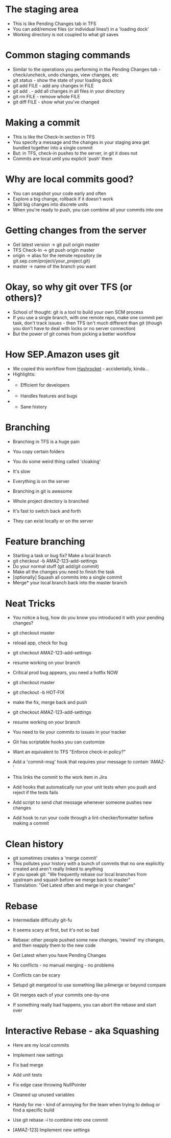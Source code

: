 # The staging area
* This is like Pending Changes tab in TFS
* You can add/remove files (or individual lines!) in a 'loading dock'
* Working directory is not coupled to what git saves

# Common staging commands
* Similar to the operations you performing in the Pending
	Changes tab - check/uncheck, undo changes, view changes, etc
* git status - show the state of your loading dock
* git add FILE - add any changes in FILE
* git add . - add all changes in all files in your directory
* git rm FILE - remove whole FILE
* git diff FILE - show what you've changed

# Making a commit
* This is like the Check-In section in TFS
* You specify a message and the changes in your staging area get
	bundled together into a single commit
* But: in TFS, check-in pushes to the server, in git it does not
* Commits are local until you explicit 'push' them

# Why are local commits good?
* You can snapshot your code early and often
* Explore a big change, rollback if it doesn't work
* Split big changes into discrete units
* When you're ready to push, you can combine all your commits into one

# Getting changes from the server
* Get latest version -> git pull origin master
* TFS Check-In -> git push origin master
* origin -> alias for the remote repository (ie git.sep.com/project/your_project.git)
* master -> name of the branch you want

# Okay, so why git over TFS (or others)?
* School of thought: git is a tool to build your own SCM process
* If you use a single branch, with one remote repo, make one commit per task,
	don't track issues - then TFS isn't much different than git (though you
	don't have to deal with locks or no server connection)
* But the power of git comes from picking a better workflow

# How SEP.Amazon uses git
* We copied this workflow from [Hashrocket][hr] - accidentally, kinda...
* Highlights:
* * Efficient for developers
* * Handles features and bugs
* * Sane history

[hr]: http://reinh.com/blog/2009/03/02/a-git-workflow-for-agile-teams.html

# Branching
* Branching in TFS is a huge pain
* You copy certain folders
* You do some weird thing called 'cloaking'
* It's slow
* Everything is on the server

* Branching in git is awesome
* Whole project directory is branched
* It's fast to switch back and forth
* They can exist locally or on the server

# Feature branching
* Starting a task or bug fix? Make a local branch
* git checkout -b AMAZ-123-add-settings
* Do your normal stuff (git add/git commit)
* Make all the changes you need to finish the task
* [optionally] Squash all commits into a single commit
* Merge* your local branch back into the master branch

# Neat Tricks
* You notice a bug, how do you know you introduced it with your pending changes?
* git checkout master
* reload app, check for bug
* git checkout AMAZ-123-add-settings
* resume working on your branch

* Critical prod bug appears, you need a hotfix NOW
* git checkout master
* git checkout -b HOT-FIX
* make the fix, merge back and push
* git checkout AMAZ-123-add-settings
* resume working on your branch

* You need to tie your commits to issues in your tracker
* Git has scriptable hooks you can customize
* Want an equivalent to TFS "Enforce check-in policy?"
* Add a 'commit-msg' hook that requires your message to contain 'AMAZ-'
* This links the commit to the work item in Jira

* Add hooks that automatically run your unit tests when you push and reject 
 if the tests fails
* Add script to send chat message whenever someone pushes new changes
* Add hook to run your code through a lint-checker/formatter before making a commit

# Clean history
* git sometimes creates a 'merge commit'
* This pollutes your history with a bunch of commits that no one explicitly created
 and aren't really linked to anything
* if you speak git:
"We frequently rebase our local branches from upstream and squash before we merge back to master"
* Translation:
"Get Latest often and merge in your changes"

# Rebase
* Intermediate difficulty git-fu
* It seems scary at first, but it's not so bad
* Rebase: other people pushed some new changes, 'rewind' my changes, and then reapply them to the
  new code
* Get Latest when you have Pending Changes
* No conflicts - no manual merging - no problems

* Conflicts can be scary
* Setupd git mergetool to use something like p4merge or beyond compare
* Git merges each of your commits one-by-one
* If something really bad happens, you can abort the rebase and start over

# Interactive Rebase - aka Squashing
* Here are my local commits

* Implement new settings
* Fix bad merge
* Add unit tests
* Fix edge case throwing NullPointer
* Cleaned up unused variables

* Handy for me - kind of annoying for the team when trying to debug or find a specific build
* Use git rebase -i to combine into one commit

* [AMAZ-123] Implement new settings